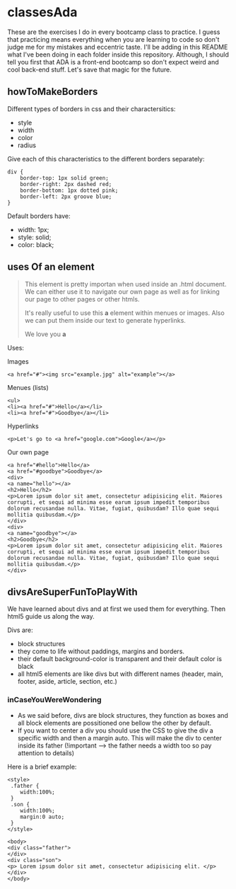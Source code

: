 # classesAda
These are the exercises I do in every bootcamp class to practice. 
I guess that practicing means everything when you are learning to code so don't judge me for my mistakes and eccentric taste.
I'll be adding in this README what I've been doing in each folder inside this repository.
Although, I should tell you first that ADA is a front-end bootcamp so don't expect weird and cool back-end stuff.
Let's save that magic for the future. 

## howToMakeBorders 

Different types of borders in css and their charactersitics: 
* style
* width
* color
* radius

Give each of this characteristics to the different borders separately:

    
    div {
    	border-top: 1px solid green;
    	border-right: 2px dashed red;
    	border-bottom: 1px dotted pink;
    	border-left: 2px groove blue;
    }

Default borders have:
* width: 1px;
* style: solid;
* color: black;


## uses Of an element

> This element is pretty importan when used inside an .html document. We can either use it to navigate our own page as well as for linking our page to other pages or other htmls.
>
> It's really useful to use this **a** element within menues or images. Also we can put them inside our text to generate hyperlinks. 
>
> We love you **a** 


Uses: 

Images 
    
    <a href="#"><img src="example.jpg" alt="example"></a>

Menues (lists)

    <ul>
	<li><a href="#">Hello</a></li>
	<li><a href="#">Goodbye</a></li>

Hyperlinks 

	<p>Let's go to <a href="google.com">Google</a></p>

Our own page 

	<a href="#hello">Hello</a>
	<a href="#goodbye">Goodbye</a>
	<div>
	<a name="hello"></a>
	<h2>Hello</h2>
	<p>Lorem ipsum dolor sit amet, consectetur adipisicing elit. Maiores corrupti, et sequi ad minima esse earum ipsum impedit temporibus dolorum recusandae nulla. Vitae, fugiat, quibusdam? Illo quae sequi mollitia quibusdam.</p>
	</div>
	<div>
	<a name="goodbye"></a>
	<h2>Goodbye</h2>
	<p>Lorem ipsum dolor sit amet, consectetur adipisicing elit. Maiores corrupti, et sequi ad minima esse earum ipsum impedit temporibus dolorum recusandae nulla. Vitae, fugiat, quibusdam? Illo quae sequi mollitia quibusdam.</p>
	</div>

## divsAreSuperFunToPlayWith

We have learned about divs and at first we used them for everything. Then html5 guide us along the way. 

Divs are:
* block structures 
* they come to life without paddings, margins and borders. 
* their default background-color is transparent and their default color is black
* all html5 elements are like divs but with different names (header, main, footer, aside, article, section, etc.)

### inCaseYouWereWondering 

* As we said before, divs are block structures, they function as boxes and all block elements are possitioned one bellow the other by default. 
* If you want to center a div you should use the CSS to give the div a specific width and then a margin auto. This will make the div to center inside its father (!important --> the father needs a width too so pay attention to details)

Here is a brief example:

	<style>
	 .father {
	 	width:100%;
	 }
	 .son {
	 	width:100%;
	 	margin:0 auto;
	 }
	</style>
	
	<body>
	<div class="father">
	</div>
	<div class="son">
	<p> Lorem ipsum dolor sit amet, consectetur adipisicing elit. </p>
	</div>
	</body>
	








